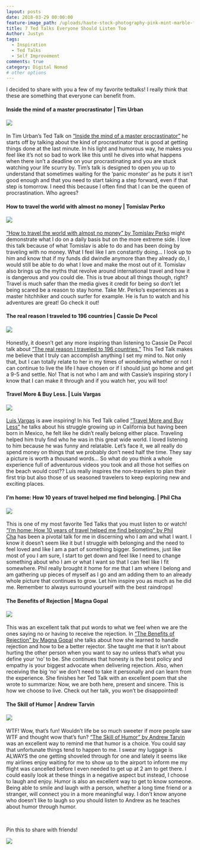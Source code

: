 ```yaml
---
layout: posts
date: 2018-03-29 00:00:00
feature-image_path: /uploads/haute-stock-photography-pink-mint-marble-final-15.jpg
title: 7 Ted Talks Everyone Should Listen Too
Author: Justyn
tags:
  - Inspiration
  - Ted Talks
  - Self Improvement
comments: true
category: Digital Nomad
# other options
---
```


I decided to share with you a few of my favorite tedtalks! I really think that these are something that everyone can benefit from.&nbsp;

#### Inside the mind of a master procrastinator | Tim Urban

#### ![](/uploads/master-procrastinator-by-tim-urban1.PNG)

In Tim Urban’s Ted Talk on [“Inside the mind of a master procrastinator”](https://www.youtube.com/watch?v=arj7oStGLkU) he starts off by talking about the kind of procrastinator that is good at getting things done at the last minute. In his light and humorous way, he makes you feel like it’s not so bad to work like this until he dives into what happens when there isn’t a deadline on your procrastinating and you are stuck watching your life scurry by. Tim’s talk is designed to open you up to understand that sometimes waiting for the ‘panic monster’ as he puts it isn’t good enough and that you need to start taking a step forward, even if that step is tomorrow. I need this because I often find that I can be the queen of procrastination. Who agrees?

#### How to travel the world with almost no money | Tomislav Perko

#### ![](/uploads/how-to-travel-the-world-with-almost-no-money-by-tomislav-perko1.PNG)

[“How to travel the world with almost no money” by Tomislav Perko](https://www.youtube.com/watch?v=R7vmHGAshi8) might demonstrate what I do on a daily basis but on the more extreme side. I love this talk because of what Tomislav is able to do and has been doing by traveling with no money. What I feel like I am constantly doing… I look up to him and know that if my funds did dwindle anymore than they already do, I would still be able to do what I love and make the most out of it. Tomislav also brings up the myths that revolve around international travel and how it is dangerous and you could die. This is true about all things though, right? Travel is much safer than the media gives it credit for being so don’t let being scared be a reason to stay home. Take Mr. Perko’s experiences as a master hitchhiker and couch surfer for example. He is fun to watch and his adventures are great! Go check it out!

#### The real reason I traveled to 196 countries | Cassie De Pecol

#### ![](/uploads/the-real-reason-i-traveled-to-196-countries-by-cassie-de-pecol1.PNG)

Honestly, it doesn’t get any more inspiring than listening to Cassie De Pecol talk about [“The real reason I traveled to 196 countries.”](https://www.youtube.com/watch?v=gMM-mr4CTY0) This Ted Talk makes me believe that I truly can accomplish anything I set my mind to. Not only that, but I can totally relate to her in my times of wondering whether or not I can continue to live the life I have chosen or if I should just go home and get a 9-5 and settle. No! That is not who I am and with Cassie’s inspiring story I know that I can make it through and if you watch her, you will too!

#### Travel More & Buy Less. | Luis Vargas

#### ![](/uploads/travel-more-and-buy-less-by-luis-vargas1.PNG)

[Luis Vargas](https://www.youtube.com/watch?v=AlCqyZEXM1I) is awe inspiring! In his Ted Talk called [“Travel More and Buy Less”](https://www.youtube.com/watch?v=AlCqyZEXM1I) he talks about his struggle growing up in California but having been born in Mexico, he felt like he didn’t really belong either place. Traveling helped him truly find who he was in this great wide world. I loved listening to him because he was funny and relatable. Let’s face it, we all really do spend money on things that we probably don’t need half the time. They say a picture is worth a thousand words… So what do you think a whole experience full of adventurous videos you took and all those hot selfies on the beach would cost?? Luis really inspires the non-travelers to plan their first trip but also those of us seasoned travelers to keep exploring new and exciting places.

#### I’m home: How 10 years of travel helped me find belonging. | Phil Cha

#### ![](/uploads/how-10-years-of-travel-helped-me-find-belonging-by-phil-cha1.PNG)

This is one of my most favorite Ted Talks that you must listen to or watch! [“I’m home: How 10 years of travel helped me find belonging” by Phil Cha](https://www.youtube.com/watch?v=bXBgitBX5Q0)&nbsp;has been a pivotal talk for me in discerning who I am and what I want. I know it doesn’t seem like it but I struggle with belonging and the need to feel loved and like I am a part of something bigger. Sometimes, just like most of you I am sure, I start to get down and feel like I need to change something about who I am or what I want so that I can feel like I fit somewhere. Phil really brought it home for me that I am where I belong and am gathering up pieces of myself as I go and am adding them to an already whole picture that continues to grow. Let him inspire you as much as he did me. Remember to always surround yourself with the best raindrops!

#### The Benefits of Rejection | Magna Gopal

#### ![](/uploads/benefits-of-rejection-by-magna-gopal1.PNG)

This was an excellent talk that put words to what we feel when we are the ones saying no or having to receive the rejection. In [“The Benefits of Rejection” by Magna Gopal](https://www.youtube.com/watch?v=5lE-tbb-R_A) she talks about how she learned to handle rejection and how to be a better rejector. She taught me that it isn’t about hurting the other person when you want to say no unless that’s what you define your ‘no’ to be. She continues that honesty is the best policy and empathy is your biggest advocate when delivering rejection. Also, when receiving the big ‘no’ we don’t need to take it personally and can learn from the experience. She finishes her Ted Talk with an excellent poem that she wrote to summarize: Now, we are both here, present and sincere. This is how we choose to live. Check out her talk, you won’t be disappointed!

#### The Skill of Humor | Andrew Tarvin

#### ![](/uploads/the-skill-of-humor-by-andrew-tarvin1.PNG)

WTF! Wow, that’s fun! Wouldn’t life be so much sweeter if more people saw WTF and thought wow that’s fun? [“The Skill of Humor” by Andrew Tarvin](https://www.youtube.com/watch?v=MdZAMSyn_As) was an excellent way to remind me that humor is a choice. You could say that unfortunate things tend to happen to me. I swear my luggage is ALWAYS the one getting shoveled through for one and lately it seems like my airlines enjoy waiting for me to show up to the airport to inform me my flight was cancelled before I even needed to get up at 2 am to get there. I could easily look at these things in a negative aspect but instead, I choose to laugh and enjoy. Humor is also an excellent way to get to know someone. Being able to smile and laugh with a person, whether a long time friend or a stranger, will connect you in a more meaningful way. I don’t know anyone who doesn’t like to laugh so you should listen to Andrew as he teaches about humor through humor.

&nbsp;

Pin this to share with friends!

![](/uploads/7-ted-talks.png)
